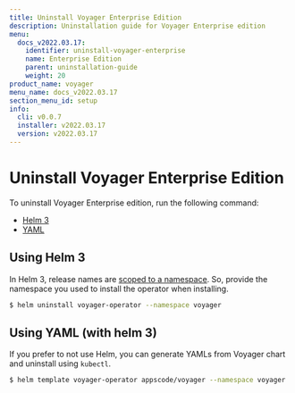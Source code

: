```yaml
---
title: Uninstall Voyager Enterprise Edition
description: Uninstallation guide for Voyager Enterprise edition
menu:
  docs_v2022.03.17:
    identifier: uninstall-voyager-enterprise
    name: Enterprise Edition
    parent: uninstallation-guide
    weight: 20
product_name: voyager
menu_name: docs_v2022.03.17
section_menu_id: setup
info:
  cli: v0.0.7
  installer: v2022.03.17
  version: v2022.03.17
---
```


# Uninstall Voyager Enterprise Edition

To uninstall Voyager Enterprise edition, run the following command:

<ul class="nav nav-tabs" id="installerTab" role="tablist">
  <li class="nav-item">
    <a class="nav-link active" id="helm3-tab" data-toggle="tab" href="#helm3" role="tab" aria-controls="helm3" aria-selected="true">Helm 3</a>
  </li>
  <li class="nav-item">
    <a class="nav-link" id="script-tab" data-toggle="tab" href="#script" role="tab" aria-controls="script" aria-selected="false">YAML</a>
  </li>
</ul>
<div class="tab-content" id="installerTabContent">
  <div class="tab-pane fade show active" id="helm3" role="tabpanel" aria-labelledby="helm3-tab">

## Using Helm 3

In Helm 3, release names are [scoped to a namespace](https://v3.helm.sh/docs/faq/#release-names-are-now-scoped-to-the-namespace). So, provide the namespace you used to install the operator when installing.

```bash
$ helm uninstall voyager-operator --namespace voyager
```

</div>
<div class="tab-pane fade" id="script" role="tabpanel" aria-labelledby="script-tab">

## Using YAML (with helm 3)

If you prefer to not use Helm, you can generate YAMLs from Voyager chart and uninstall using `kubectl`.

```bash
$ helm template voyager-operator appscode/voyager --namespace voyager | kubectl delete -f -
```

</div>
</div>

